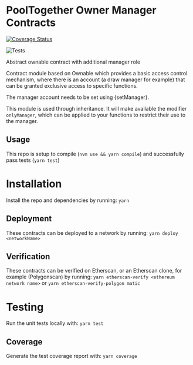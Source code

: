 # PoolTogether Owner Manager Contracts
[![Coverage Status](https://coveralls.io/repos/github/pooltogether/owner-manager-contracts/badge.svg?branch=master)](https://coveralls.io/github/pooltogether/owner-manager-contracts?branch=master)

![Tests](https://github.com/pooltogether/owner-manager-contracts/actions/workflows/main.yml/badge.svg)

Abstract ownable contract with additional manager role

Contract module based on Ownable which provides a basic access control mechanism, where
there is an account (a draw manager for example) that can be granted exclusive access to
specific functions.

The manager account needs to be set using {setManager}.
 
This module is used through inheritance. It will make available the modifier
`onlyManager`, which can be applied to your functions to restrict their use to the manager.


## Usage
This repo is setup to compile (`nvm use && yarn compile`) and successfully pass tests (`yarn test`)


# Installation
Install the repo and dependencies by running:
`yarn`

## Deployment
These contracts can be deployed to a network by running:
`yarn deploy <networkName>`

## Verification
These contracts can be verified on Etherscan, or an Etherscan clone, for example (Polygonscan) by running:
`yarn etherscan-verify <ethereum network name>` or `yarn etherscan-verify-polygon matic`


# Testing
Run the unit tests locally with:
`yarn test`

## Coverage
Generate the test coverage report with:
`yarn coverage`